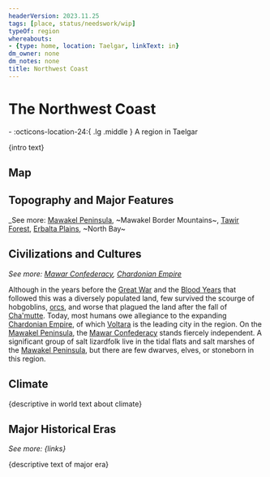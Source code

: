 ```yaml
---
headerVersion: 2023.11.25
tags: [place, status/needswork/wip]
typeOf: region
whereabouts:
- {type: home, location: Taelgar, linkText: in}
dm_owner: none
dm_notes: none
title: Northwest Coast
---
```

# The Northwest Coast
<div class="grid cards ext-narrow-margin ext-one-column" markdown>
-    :octicons-location-24:{ .lg .middle } A region in Taelgar  
</div>




{intro text}
## Map

<script src="https://unpkg.com/leaflet@1.9.4/dist/leaflet.js"
integrity="sha256-20nQCchB9co0qIjJZRGuk2/Z9VM+kNiyxNV1lvTlZBo=" crossorigin="" ></script>


<div id="region-map-taelgar" class="ext-map-container"></div>

<script type="text/javascript">
    document.addEventListener("DOMContentLoaded", function () {

            var map = L.map('region-map-taelgar', {
                crs: L.CRS.Simple,
                minZoom: -2,
                maxZoom: 0
            });

            
            // this bounds must be in the form [y,x], [y,x]
            // it will typically be, in the yaml, 
            // bounds:
            //  - [0,0]
            //  - [100,100]

            var bounds = [[[0, 0], [2374, 2680]]];

            // this has to be the path, i.e. what was working for me was /assets/world-map-01-02.png
            var image = L.imageOverlay('/taelgarverse/assets/region-northwest-coast.png', bounds).addTo(map);
            map.setView( [911, 1500], -1);
        })
</script>


## Topography and Major Features
_See more: [Mawakel Peninsula](<mawar-confederacy/mawakel-peninsula.md>), ~Mawakel Border Mountains~, [Tawir Forest](<./tawir-forest.md>), [Erbalta Plains](<erbalta-plains/erbalta-plains.md>), ~North Bay~



## Civilizations and Cultures
_See more: [Mawar Confederacy](<mawar-confederacy/mawar-confederacy.md>), [Chardonian Empire](<../greater-chardon/chardonian-empire/chardonian-empire.md>)_

Although in the years before the [Great War](<../../events/1500s/great-war.md>) and the [Blood Years](<../../events/1500s/blood-years.md>) that followed this was a diversely populated land, few survived the scourge of hobgoblins, [orcs](<../../species/orcs.md>), and worse that plagued the land after the fall of [Cha'mutte](<../../people/extraplanar-powers/cha-mutte.md>). Today, most humans owe allegiance to the expanding [Chardonian Empire](<../greater-chardon/chardonian-empire/chardonian-empire.md>), of which [Voltara](<northern-provinces/voltara/voltara.md>) is the leading city in the region. On the [Mawakel Peninsula](<mawar-confederacy/mawakel-peninsula.md>), the [Mawar Confederacy](<mawar-confederacy/mawar-confederacy.md>) stands fiercely independent. A significant group of salt lizardfolk live in the tidal flats and salt marshes of the [Mawakel Peninsula](<mawar-confederacy/mawakel-peninsula.md>), but there are few dwarves, elves, or stoneborn in this region.


## Climate

{descriptive in world text about climate}



## Major Historical Eras
_See more: {links}_

{descriptive text of major era}

